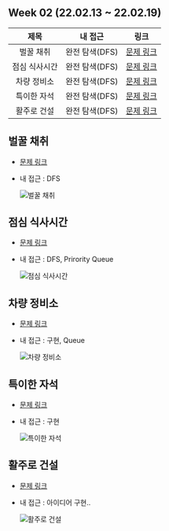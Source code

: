 ## Week 02 (22.02.13 ~ 22.02.19)
| 제목 | 내 접근 | 링크 |
| :---: | :---: | :---: |
| 벌꿀 채취 | 완전 탐색(DFS) | [문제 링크](https://swexpertacademy.com/main/code/problem/problemDetail.do?contestProbId=AV5V4A46AdIDFAWu) |
| 점심 식사시간 | 완전 탐색(DFS) | [문제 링크](https://swexpertacademy.com/main/code/problem/problemDetail.do?contestProbId=AV5-BEE6AK0DFAVl) |
| 차량 정비소 | 완전 탐색(DFS) | [문제 링크](https://swexpertacademy.com/main/code/problem/problemDetail.do?contestProbId=AV6c6bgaIuoDFAXy) |
| 특이한 자석 | 완전 탐색(DFS) | [문제 링크](https://swexpertacademy.com/main/code/problem/problemDetail.do?contestProbId=AWIeV9sKkcoDFAVH) |
| 활주로 건설 | 완전 탐색(DFS) | [문제 링크](https://swexpertacademy.com/main/code/problem/problemDetail.do?contestProbId=AWIeW7FakkUDFAVH) |

## 벌꿀 채취
- [문제 링크](https://swexpertacademy.com/main/code/problem/problemDetail.do?contestProbId=AV5V4A46AdIDFAWu)
- 내 접근 : DFS

    ![벌꿀 채취](https://user-images.githubusercontent.com/75352656/221362350-1525f96b-4a50-428e-89d8-5e6b80ce02a8.png)

## 점심 식사시간
- [문제 링크](https://swexpertacademy.com/main/code/problem/problemDetail.do?contestProbId=AV5-BEE6AK0DFAVl)
- 내 접근 : DFS, Prirority Queue

    ![점심 식사시간](https://user-images.githubusercontent.com/75352656/221362352-d855d217-1a4d-4181-a1e6-d98dcfd6f836.png)

## 차량 정비소
- [문제 링크](https://swexpertacademy.com/main/code/problem/problemDetail.do?contestProbId=AV6c6bgaIuoDFAXy)
- 내 접근 : 구현, Queue

    ![차량 정비소](https://user-images.githubusercontent.com/75352656/221362353-ca30bbff-7eae-41d8-bbbc-d98f853477f8.png)

## 특이한 자석
- [문제 링크](https://swexpertacademy.com/main/code/problem/problemDetail.do?contestProbId=AWIeV9sKkcoDFAVH)
- 내 접근 : 구현

    ![특이한 자석](https://user-images.githubusercontent.com/75352656/221362356-4d5135c4-3e29-4aef-82d9-900be3d9f357.png)

## 활주로 건설
- [문제 링크](https://swexpertacademy.com/main/code/problem/problemDetail.do?contestProbId=AWIeW7FakkUDFAVH)
- 내 접근 : 아이디어 구현..

    ![활주로 건설](https://user-images.githubusercontent.com/75352656/221362360-f067166f-ce17-49cf-94bd-9505d5f5cdc8.png)